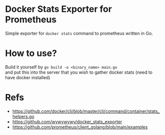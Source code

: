 # Docker Stats Exporter for Prometheus
Simple exporter for `docker stats` command to prometheus written in Go.

# How to use?
Build it yourself by
```go build -o <binary_name> main.go```  
and put this into the server that you wish to gather docker stats (need to have docker installed)

# Refs 
- https://github.com/docker/cli/blob/master/cli/command/container/stats_helpers.go
- https://github.com/wywywywy/docker_stats_exporter
- https://github.com/prometheus/client_golang/blob/main/examples
